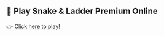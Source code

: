 ## 🎲 Play Snake & Ladder Premium Online

👉 [Click here to play!](https://adityanull.github.io/snake-ladder-premium/)
